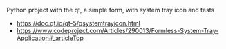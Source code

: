Python project with the qt, a simple form, with system tray icon and tests
* https://doc.qt.io/qt-5/qsystemtrayicon.html
* https://www.codeproject.com/Articles/290013/Formless-System-Tray-Application#_articleTop
